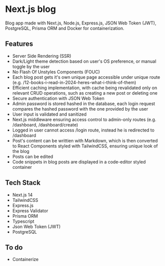 # Next.js blog

Blog app made with Next.js, Node.js, Express.js, JSON Web Token (JWT), PostgreSQL, Prisma ORM and Docker for containerization.

## Features

* Server Side Rendering (SSR)
* Dark/Light theme detection based on user's OS preference, or manual toggle by the user
* No Flash Of Unstyles Components (FOUC)
* Each blog post gets it's own unique page accessible under unique route (e.g. /12-books-i-read-in-2024-heres-what-i-think-of-them)
* Efficient caching implementation, with cache being revalidated only on relevant CRUD operations, such as creating a new post or deleting one
* Secure authentication with JSON Web Token
* Admin password is stored hashed in the database, each login request compares the hashed password with the one provided by the user
* User input is validated and sanitized
* Next.js middleware ensuring access control to admin-only routes (e.g. /dashboard, /dashboard/create)
* Logged in user cannot access /login route, instead he is redirected to /dashboard
* Post's content can be writtien with Markdown, which is then converted to React Components styled with TailwindCSS, ensuring unique look of the blog
* Posts can be edited
* Code snippets in blog posts are displayed in a code-editor styled container

## Tech Stack

* Next.js 14
* TailwindCSS
* Express.js
* Express Validator
* Prisma ORM
* Typescript
* Json Web Token (JWT)
* PostgreSQL

## To do

* Containerize
